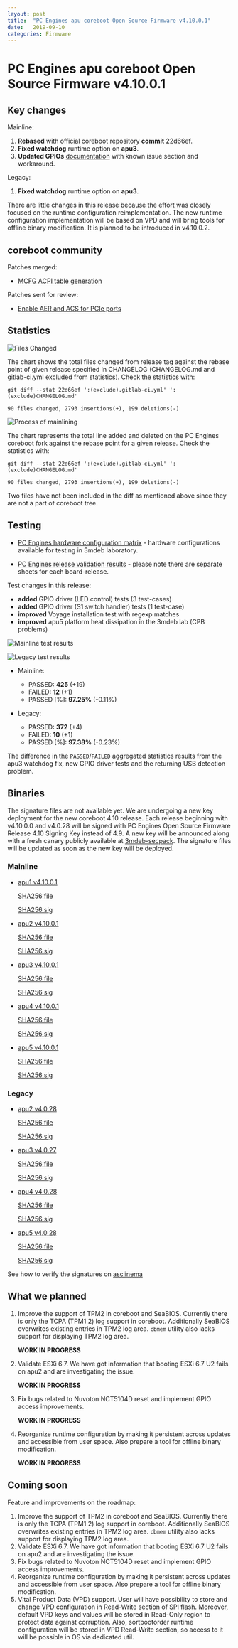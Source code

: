 ```yaml
---
layout: post
title:  "PC Engines apu coreboot Open Source Firmware v4.10.0.1"
date:   2019-09-10
categories: Firmware
---
```

# PC Engines apu coreboot Open Source Firmware v4.10.0.1

## Key changes

Mainline:

1. **Rebased** with official coreboot repository **commit** 22d66ef.
2. **Fixed watchdog** runtime option on **apu3**.
3. **Updated GPIOs** [documentation](https://github.com/pcengines/apu2-documentation/blob/master/docs/gpios.md)
   with known issue section and workaround.

Legacy:
1. **Fixed watchdog** runtime option on **apu3**.

There are little changes in this release because the effort was closely
focused on the runtime configuration reimplementation. The new runtime
configuration implementation will be based on VPD and will bring tools for
offline binary modification. It is planned to be introduced in v4.10.0.2.

## coreboot community

Patches merged:

* [MCFG ACPI table generation](https://review.coreboot.org/c/coreboot/+/35286)

Patches sent for review:

* [Enable AER and ACS for PCIe ports](https://review.coreboot.org/c/coreboot/+/35313)

## Statistics

![Files Changed](https://cloud.3mdeb.com/index.php/s/Sab6M8XJJ48GGbN/preview)

The chart shows the total files changed from release tag against the rebase
point of given release specified in CHANGELOG (CHANGELOG.md and gitlab-ci.yml
excluded from statistics). Check the statistics with:

```
git diff --stat 22d66ef ':(exclude).gitlab-ci.yml' ':(exclude)CHANGELOG.md'
```

`90 files changed, 2793 insertions(+), 199 deletions(-)`

![Process of mainlining](https://cloud.3mdeb.com/index.php/s/rx2q4Cp2MtonQE6/preview)

The chart represents the total line added and deleted on the PC Engines
coreboot fork against the rebase point for a given release. Check the
statistics with:

```
git diff --stat 22d66ef ':(exclude).gitlab-ci.yml' ':(exclude)CHANGELOG.md'
```

`90 files changed, 2793 insertions(+), 199 deletions(-)`

Two files have not been included in the diff as mentioned above since they are
not a part of coreboot tree.

## Testing

* [PC Engines hardware configuration matrix](https://cloud.3mdeb.com/index.php/s/ce829QADwA7sHx9/preview) - hardware configurations available for testing in 3mdeb laboratory.

* [PC Engines release validation results](https://3mdeb.us16.list-manage.com/track/click?u=fce95b885fc13fbf1db611816&id=96d9b426c0&e=16ffa34a09) - please note there are separate sheets for each board-release.

Test changes in this release:
* **added** GPIO driver (LED control) tests (3 test-cases)
* **added** GPIO driver (S1 switch handler) tests (1 test-case)
* **improved** Voyage installation test with regexp matches
* **improved** apu5 platform heat dissipation in the 3mdeb lab (CPB problems)

![Mainline test results](https://cloud.3mdeb.com/index.php/s/dRHMyDndi54aBLd/preview)

![Legacy test results](https://cloud.3mdeb.com/index.php/s/ZNEHy4FABxRpBJw/preview)

* Mainline:
  * PASSED: **425** (+19)
  * FAILED: **12** (+1)
  * PASSED [%]: **97.25%** (-0.11%)

* Legacy:
  * PASSED: **372** (+4)
  * FAILED: **10** (+1)
  * PASSED [%]: **97.38%** (-0.23%)

The difference in the `PASSED`/`FAILED` aggregated statistics results from the
apu3 watchdog fix, new GPIO driver tests and the returning USB detection problem.

## Binaries

The signature files are not available yet. We are undergoing a new key
deployment for the new coreboot 4.10 release. Each release beginning with
v4.10.0.0 and v4.0.28 will be signed with PC Engines Open Source Firmware
Release 4.10 Signing Key instead of 4.9. A new key will be announced along with
a fresh canary publicly available at
[3mdeb-secpack](https://github.com/3mdeb/3mdeb-secpack/tree/master/canaries/pcengines).
The signature files will be updated as soon as the new key will be deployed.

### Mainline

* [apu1 v4.10.0.1](https://3mdeb.com/open-source-firmware/pcengines/apu1/apu1_v4.10.0.1.rom)

  [SHA256 file](https://3mdeb.com/open-source-firmware/pcengines/apu1/apu1_v4.10.0.1.SHA256)

  [SHA256 sig](https://3mdeb.com/open-source-firmware/pcengines/apu1/apu1_v4.10.0.1.SHA256.sig)

* [apu2 v4.10.0.1](https://3mdeb.com/open-source-firmware/pcengines/apu2/apu2_v4.10.0.1.rom)

  [SHA256 file](https://3mdeb.com/open-source-firmware/pcengines/apu2/apu2_v4.10.0.1.SHA256)

  [SHA256 sig](https://3mdeb.com/open-source-firmware/pcengines/apu2/apu2_v4.10.0.1.SHA256.sig)

* [apu3 v4.10.0.1](https://3mdeb.com/open-source-firmware/pcengines/apu3/apu3_v4.10.0.1.rom)

  [SHA256 file](https://3mdeb.com/open-source-firmware/pcengines/apu3/apu3_v4.10.0.1.SHA256)

  [SHA256 sig](https://3mdeb.com/open-source-firmware/pcengines/apu3/apu3_v4.10.0.1.SHA256.sig)

* [apu4 v4.10.0.1](https://3mdeb.com/open-source-firmware/pcengines/apu4/apu4_v4.10.0.1.rom)

  [SHA256 file](https://3mdeb.com/open-source-firmware/pcengines/apu4/apu4_v4.10.0.1.SHA256)

  [SHA256 sig](https://3mdeb.com/open-source-firmware/pcengines/apu4/apu4_v4.10.0.1.SHA256.sig)

* [apu5 v4.10.0.1](https://3mdeb.com/open-source-firmware/pcengines/apu5/apu5_v4.10.0.1.rom)

  [SHA256 file](https://3mdeb.com/open-source-firmware/pcengines/apu5/apu5_v4.10.0.1.SHA256)

  [SHA256 sig](https://3mdeb.com/open-source-firmware/pcengines/apu5/apu5_v4.10.0.1.SHA256.sig)

### Legacy

* [apu2 v4.0.28](https://3mdeb.com/open-source-firmware/pcengines/apu2/apu2_v4.0.28.rom)

  [SHA256 file](https://3mdeb.com/open-source-firmware/pcengines/apu2/apu2_v4.0.28.SHA256)

  [SHA256 sig](https://3mdeb.com/open-source-firmware/pcengines/apu2/apu2_v4.0.28.SHA256.sig)

* [apu3 v4.0.27](https://3mdeb.com/open-source-firmware/pcengines/apu3/apu3_v4.0.28.rom)

  [SHA256 file](https://3mdeb.com/open-source-firmware/pcengines/apu3/apu3_v4.0.28.SHA256)

  [SHA256 sig](https://3mdeb.com/open-source-firmware/pcengines/apu3/apu3_v4.0.28.SHA256.sig)

* [apu4 v4.0.28](https://3mdeb.com/open-source-firmware/pcengines/apu4/apu4_v4.0.28.rom)

  [SHA256 file](https://3mdeb.com/open-source-firmware/pcengines/apu4/apu4_v4.0.28.SHA256)

  [SHA256 sig](https://3mdeb.com/open-source-firmware/pcengines/apu4/apu4_v4.0.28.SHA256.sig)

* [apu5 v4.0.28](https://3mdeb.com/open-source-firmware/pcengines/apu5/apu5_v4.0.28.rom)

  [SHA256 file](https://3mdeb.com/open-source-firmware/pcengines/apu5/apu5_v4.0.28.SHA256)

  [SHA256 sig](https://3mdeb.com/open-source-firmware/pcengines/apu5/apu5_v4.0.28.SHA256.sig)

See how to verify the signatures on [asciinema](https://asciinema.org/a/227035)

[1]: https://en.wikipedia.org/wiki/ROCA_vulnerability
[2]: https://github.com/pcengines/apu2-documentation/blob/master/docs/research/ROCA.md
[3]: https://github.com/pcengines/apu2-documentation/blob/master/docs/os-status.md

## What we planned

1. Improve the support of TPM2 in coreboot and SeaBIOS. Currently there is only
   the TCPA (TPM1.2) log support in coreboot. Additionally SeaBIOS overwrites
   existing entries in TPM2 log area. `cbmem` utility also lacks support for
   displaying TPM2 log area.

   **WORK IN PROGRESS**

2. Validate ESXi 6.7. We have got information that booting ESXi 6.7 U2 fails on
   apu2 and are investigating the issue.

   **WORK IN PROGRESS**

3. Fix bugs related to Nuvoton NCT5104D reset and implement GPIO access
   improvements.

   **WORK IN PROGRESS**

4. Reorganize runtime configuration by making it persistent across updates and
   accessible from user space. Also prepare a tool for offline binary
   modification.

   **WORK IN PROGRESS**

## Coming soon

Feature and improvements on the roadmap:

1. Improve the support of TPM2 in coreboot and SeaBIOS. Currently there is only
   the TCPA (TPM1.2) log support in coreboot. Additionally SeaBIOS overwrites
   existing entries in TPM2 log area. `cbmem` utility also lacks support for
   displaying TPM2 log area.
2. Validate ESXi 6.7. We have got information that booting ESXi 6.7 U2 fails on
   apu2 and are investigating the issue.
3. Fix bugs related to Nuvoton NCT5104D reset and implement GPIO access
   improvements.
4. Reorganize runtime configuration by making it persistent across updates and
   accessible from user space. Also prepare a tool for offline binary
   modification.
5. Vital Product Data (VPD) support. User will have possibility to store
   and change VPD configuration in Read-Write section of SPI flash. Moreover,
   default VPD keys and values will be stored in Read-Only region to protect
   data against corruption. Also, sortbootorder runtime configuration will be
   stored in VPD Read-Write section, so access to it will be possible in OS
   via dedicated util.
